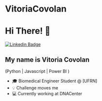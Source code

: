 # VitoriaCovolan
<h1>Hi There! 👋</h1>

[![Linkedin Badge](https://img.shields.io/badge/-LinkedIn-6633cc?style=flat-square&logo=Linkedin&logoColor=white&link=https://www.linkedin.com/in/fernanda-kipper-5958a61a9/)](https://www.linkedin.com/in/vitoria-stoffel-covolan-b22a6721b/)


## My name is Vitoria Covolan
(Python | Javascript | Power BI ) 
- 🎓 Biomedical Engineer Student @ [UFRN]
- 💡 Challenge moves me
- 💻 Currently working at DNACenter

<div align="left">  
 </div>
